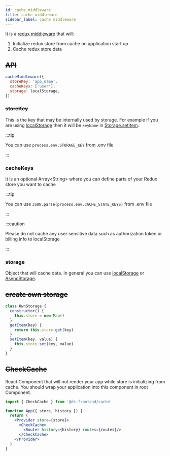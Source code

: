 ```yaml
---
id: cache_middleware
title: cache middleware
sidebar_label: cache middleware
---
```


It is a [redux middleware](https://redux.js.org/advanced/middleware) that will:

1. Initialize redux store from cache on application start up 
2. Cache redux store data


## ~~API~~

```javascript
cacheMiddleware({
  storeKey: 'app_name',
  cacheKeys: ['user'],
  storage: localStorage,
})
```

### ~~storeKey~~
This is the key that may be internally used by storage. 
For example if you are using [localStorage](https://developer.mozilla.org/en-US/docs/Web/API/Window/localStorage) then it will be `keyName` in [Storage.setItem](https://developer.mozilla.org/en-US/docs/Web/API/Storage/setItem).

:::tip

You can use `process.env.STORAGE_KEY` from .env file

:::

### ~~cacheKeys~~

It is an optional Array<String\> where you can define parts of your Redux store you want to cache

:::tip

You can use `JSON.parse(process.env.CACHE_STATE_KEYS)` from .env file

:::

:::caution

Please do not cache any user sensitive data such as authorization token or billing info to localStorage

:::

### ~~storage~~

Object that will cache data. In general you can use [localStorage](https://developer.mozilla.org/en-US/docs/Web/API/Window/localStorage) or [AsyncStorage](https://github.com/react-native-community/async-storage).

## ~~create own storage~~

```javascript
class OwnStorage {
  constructor() {
    this.store = new Map()
  }
  getItem(key) {
    return this.store.get(key)
  }
  setItem(key, value) {
    this.store.set(key, value)
  }
}
```

## ~~CheckCache~~

React Component that will not render your app while store is initializing from cache. You should wrap your application into this component in root Component.

```jsx
import { CheckCache } from '@ds-frontend/cache'

function App({ store, history }) {
  return (
    <Provider store={store}>
      <CheckCache>
        <Router history={history} routes={routes}/>
      </CheckCache>
    </Provider>
  )
}
```
